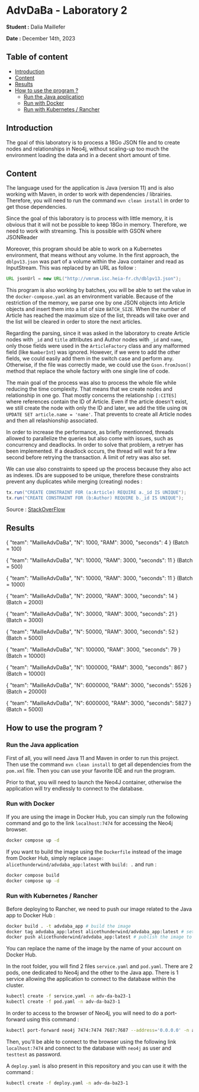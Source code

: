 # AdvDaBa - Laboratory 2

**Student :** Dalia Maillefer

**Date :** December 14th, 2023

## Table of content

* [Introduction](#introduction)
* [Content](#content)
* [Results](#results)
* [How to use the program ?](#how-to-use-the-program-)
    + [Run the Java application](#run-the-java-application)
    + [Run with Docker](#run-with-docker)
    + [Run with Kubernetes / Rancher](#run-with-kubernetes-rancher)

## Introduction

The goal of this laboratory is to process a 18Go JSON file and to create nodes and relationships in Neo4j, without scaling-up too much the environment loading the data and in a decent short amount of time.

## Content

The language used for the application is Java (version 11) and is also working with Maven, in order to work with dependencies / librairies. Therefore, you will need to run the command `mvn clean install` in order to get those dependencies.

Since the goal of this laboratory is to process with little memory, it is obvious that it will not be possible to keep 18Go in memory. Therefore, we need to work with streaming. This is possible with GSON where JSONReader

Moreover, this program should be able to work on a Kubernetes environment, that means without any volume. In the first approach, the `dblpv13.json` was part of a volume within the Java container and read as InputStream. This was replaced by an URL as follow :

```java
URL jsonUrl = new URL("http://vmrum.isc.heia-fr.ch/dblpv13.json");
```

This program is also working by batches, you will be able to set the value in the `docker-compose.yaml` as an environment variable. Because of the restriction of the memory, we parse one by one JSON objects into Article objects and insert them into a list of size `BATCH_SIZE`. When the number of Article has reached the maximum size of the list, threads will take over and the list will be cleared in order to store the next articles.

Regarding the parsing, since it was asked in the laboratory to create Article nodes with `_id` and `title` attributes and Author nodes with `_id` and `name`, only those fields were used in the `ArticleFactory` class and any malformed field (like `NumberInt`) was ignored. However, if we were to add the other fields, we could easily add them in the switch case and perform any. Otherwise, if the file was correctly made, we could use the `Gson.fromJson()` method that replace the whole factory with one single line of code.

The main goal of the process was also to process the whole file while reducing the time complexity. That means that we create nodes and relationship in one go. That mostly concerns the relationship `[:CITES]` where references contain the ID of Article. Even if the article doesn't exist, we still create the node with only the ID and later, we add the title using `ON UPDATE SET article.name = 'name'`. That prevents to create all Article nodes and then all relashionship associated.

In order to increase the performance, as briefly mentionned, threads allowed to parallelize the queries but also come with issues, such as concurrency and deadlocks. In order to solve that problem, a retryer has been implemented. If a deadlock occurs, the thread will wait for a few second before retrying the transaction. A limit of retry was also set.

We can use also constraints to speed up the process because they also act as indexes. IDs are supposed to be unique, therefore these constraints prevent any duplicates while merging (creating) nodes :

```java
tx.run("CREATE CONSTRAINT FOR (a:Article) REQUIRE a._id IS UNIQUE");
tx.run("CREATE CONSTRAINT FOR (b:Author) REQUIRE b._id IS UNIQUE");
```

Source : [StackOverFlow](https://stackoverflow.com/questions/29657461/big-data-import-into-neo4j)


## Results

{ "team": "MailleAdvDaBa", "N": 1000, "RAM": 3000, "seconds": 4 } (Batch = 100)

{ "team": "MailleAdvDaBa", "N": 10000, "RAM": 3000, "seconds": 11 } (Batch = 500)

{ "team": "MailleAdvDaBa", "N": 10000, "RAM": 3000, "seconds": 11 } (Batch = 1000)

{ "team": "MailleAdvDaBa", "N": 20000, "RAM": 3000, "seconds": 14 } (Batch = 2000)

{ "team": "MailleAdvDaBa", "N": 30000, "RAM": 3000, "seconds": 21 } (Batch = 3000)

{ "team": "MailleAdvDaBa", "N": 50000, "RAM": 3000, "seconds": 52 } (Batch = 5000)

{ "team": "MailleAdvDaBa", "N": 100000, "RAM": 3000, "seconds": 79 } (Batch = 10000)

{ "team": "MailleAdvDaBa", "N": 1000000, "RAM": 3000, "seconds": 867 } (Batch = 10000)

{ "team": "MailleAdvDaBa", "N": 6000000, "RAM": 3000, "seconds": 5526 } (Batch = 20000)

{ "team": "MailleAdvDaBa", "N": 6000000, "RAM": 3000, "seconds": 5827 } (Batch = 5000)

## How to use the program ?

### Run the Java application

First of all, you will need Java 11 and Maven in order to run this project. Then use the command `mvn clean install` to get all dependencies from the `pom.xml` file. Then you can use your favorite IDE and run the program.

Prior to that, you will need to launch the Neo4J container, otherwise the application will try endlessly to connect to the database.

### Run with Docker

If you are using the image in Docker Hub, you can simply run the following command and go to the link `localhost:7474` for accessing the Neo4j browser.

```bash
docker compose up -d
```

If you want to build the image using the `Dockerfile` instead of the image from Docker Hub, simply replace `image: alicethunderwind/advdaba_app:latest` with `build: .` and run :

```bash
docker compose build
docker compose up -d
```

### Run with Kubernetes / Rancher

Before deploying to Rancher, we need to push our image related to the Java app to Docker Hub :

```bash
docker build . -t advdaba_app # build the image
docker tag advdaba_app:latest alicethunderwind/advdaba_app:latest # set a tag to the image
docker push alicethunderwind/advdaba_app:latest # publish the image to Docker Hub
```

You can replace the name of the image by the name of your account on Docker Hub.

In the root folder, you will find 2 files `service.yaml` and `pod.yaml`. There are 2 pods, one dedicated to Neo4j and the other to the Java app. There is 1 service allowing the application to connect to the database within the cluster.

```bash
kubectl create -f service.yaml -n adv-da-ba23-1
kubectl create -f pod.yaml -n adv-da-ba23-1
```

In order to access to the browser of Neo4j, you will need to do a port-forward using this command :

```bash
kubectl port-forward neo4j 7474:7474 7687:7687 --address='0.0.0.0' -n adv-da-ba23-1
```

Then, you'll be able to connect to the browser using the following link `localhost:7474` and connect to the database with `neo4j` as user and `testtest` as password.

A `deploy.yaml` is also present in this repository and you can use it with the command :

```bash
kubectl create -f deploy.yaml -n adv-da-ba23-1
```

